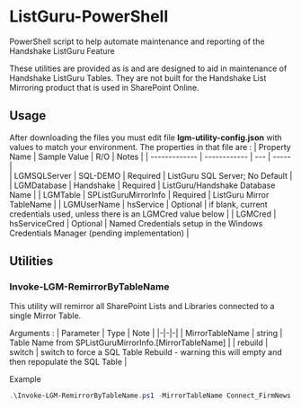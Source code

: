 # ListGuru-PowerShell
PowerShell script to help automate maintenance and reporting of the Handshake ListGuru Feature

These utilities are provided as is and are designed to aid in maintenance of Handshake ListGuru Tables.  They are not built for the Handshake List Mirroring product that is used
in SharePoint Online. 

## Usage 
After downloading the files you must edit file **lgm-utility-config.json** with values to match your environment. The properties in that file are : 
| Property Name | Sample Value | R/O | Notes |
| ------------- | ------------ | --- | ----- |  
| LGMSQLServer | SQL-DEMO | Required | ListGuru SQL Server; No Default |
| LGMDatabase | Handshake | Required | ListGuru/Handshake Database Name |
| LGMTable | SPListGuruMirrorInfo | Required | ListGuru Mirror TableName |
| LGMUserName | hsService | Optional | if blank, current credentials used, unless there is an LGMCred value below |
| LGMCred | hsServiceCred | Optional | Named Credentials setup in the Windows Credentials Manager (pending implementation) |

## Utilities 

### Invoke-LGM-RemirrorByTableName
This utility will remirror all SharePoint Lists and Libraries connected to a single Mirror Table. 

Arguments : 
| Parameter | Type | Note |
|-|-|-|
| MirrorTableName | string | Table Name from SPListGuruMirrorInfo.[MirrorTableName] |
| rebuild | switch | switch to force a SQL Table Rebuild - warning this will empty and then repopulate the SQL Table |

Example
```powershell
.\Invoke-LGM-RemirrorByTableName.ps1 -MirrorTableName Connect_FirmNews -rebuild
```
